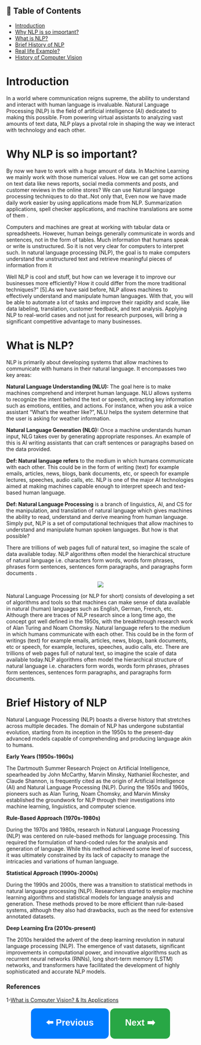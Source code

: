 


## 📑 Table of Contents  

- [Introduction](#Introduction)  
- [Why NLP is so important?](#Why-NLP-is-so-important?)  
- [What is NLP?](#What-is-NLP?)  
- [Brief History of NLP](#Brief-History-of-NLP)
- [Real life Example?](#Real-life-Example)   
- [History of Computer Vision](#history-of-computer-vision)  


# **Introduction** 
In a world where communication reigns supreme, the ability to understand and interact with human language is invaluable. Natural Language Processing (NLP) is the field of artificial intelligence (AI) dedicated to making this possible. From powering virtual assistants to analyzing vast amounts of text data, NLP plays a pivotal role in shaping the way we interact with technology and each other.

# **Why NLP is so important?**

By now we have to work with a huge amount of data. In Machine Learning we mainly work with those numerical values. How we can get some actions on text data like news reports, social media comments and posts, and customer reviews in the online stores? We can use Natural language processing techniques to do that..Not only that, Even now we have made daily work easier by using applications made from NLP. Summarization applications, spell checker applications, and machine translations are some of them .

Computers and machines are great at working with tabular data or spreadsheets. However, human beings generally communicate in words and sentences, not in the form of tables. Much information that humans speak or write is unstructured. So it is not very clear for computers to interpret such. In natural language processing (NLP), the goal is to make computers understand the unstructured text and retrieve meaningful pieces of information from it  

Well NLP is cool and stuff, but how can we leverage it to improve our businesses more efficiently? How it could differ from the more traditional techniques?” [5].As we have said before, NLP allows machines to effectively understand and manipulate human languages. With that, you will be able to automate a lot of tasks and improve their rapidity and scale, like data labeling, translation, customer feedback, and text analysis. Applying NLP to real-world cases and not just for research purposes, will bring a significant competitive advantage to many businesses.

# **What is NLP?**

NLP is primarily about developing systems that allow machines to communicate with humans in their natural language. It encompasses two key areas:

**Natural Language Understanding (NLU):** The goal here is to make machines comprehend and interpret human language. NLU allows systems to recognize the intent behind the text or speech, extracting key information such as emotions, entities, and actions. For instance, when you ask a voice assistant “What’s the weather like?”, NLU helps the system determine that the user is asking for weather information.

**Natural Language Generation (NLG):** Once a machine understands human input, NLG takes over by generating appropriate responses. An example of this is AI writing assistants that can craft sentences or paragraphs based on the data provided.

**Def: Natural language refers** to the medium in which humans communicate with each other. This could be in the form of writing (text) for example emails, articles, news, blogs, bank documents, etc, or speech for example lectures, speeches, audio calls, etc. NLP is one of the major AI technologies aimed at making machines capable enough to interpret speech and text-based human language.

**Def: Natural Language Processing** is a branch of linguistics, AI, and CS for the manipulation, and translation of natural language which gives machines the ability to read, understand and derive meaning from human language. Simply put, NLP is a set of computational techniques that allow machines to understand and manipulate human spoken languages. But how is that possible?

There are trillions of web pages full of natural text, so imagine the scale of data available today. NLP algorithms often model the hierarchical structure of natural language i.e. characters form words, words form phrases, phrases form sentences, sentences form paragraphs, and paragraphs form documents .

 

<p align="center">
<img src="https://github.com/dr-mushtaq/natural-language-processing-projects-python/blob/main/%F0%9F%93%9AChapter%201%20Introduction/image-1.png"></a>
</p>

Natural Language Processing (or NLP for short) consists of developing a set of algorithms and tools so that machines can make sense of data available in natural (human) languages such as English, German, French, etc. Although there are traces of NLP research since a long time ago, the concept got well defined in the 1950s, with the breakthrough research work of Alan Turing and Noam Chomsky. Natural language refers to the medium in which humans communicate with each other. This could be in the form of writings (text) for example emails, articles, news, blogs, bank documents, etc or speech, for example, lectures, speeches, audio calls, etc. There are trillions of web pages full of natural text, so imagine the scale of data available today.NLP algorithms often model the hierarchical structure of natural language i.e. characters form words, words form phrases, phrases form sentences, sentences form paragraphs, and paragraphs form documents.

# **Brief History of NLP**

Natural Language Processing (NLP) boasts a diverse history that stretches across multiple decades. The domain of NLP has undergone substantial evolution, starting from its inception in the 1950s to the present-day advanced models capable of comprehending and producing language akin to humans.

**Early Years (1950s-1960s)**

The Dartmouth Summer Research Project on Artificial Intelligence, spearheaded by John McCarthy, Marvin Minsky, Nathaniel Rochester, and Claude Shannon, is frequently cited as the origin of Artificial Intelligence (AI) and Natural Language Processing (NLP). During the 1950s and 1960s, pioneers such as Alan Turing, Noam Chomsky, and Marvin Minsky established the groundwork for NLP through their investigations into machine learning, linguistics, and computer science.

**Rule-Based Approach (1970s-1980s)**

During the 1970s and 1980s, research in Natural Language Processing (NLP) was centered on rule-based methods for language processing. This required the formulation of hand-coded rules for the analysis and generation of language. While this method achieved some level of success, it was ultimately constrained by its lack of capacity to manage the intricacies and variations of human language.

**Statistical Approach (1990s-2000s)**

During the 1990s and 2000s, there was a transition to statistical methods in natural language processing (NLP). Researchers started to employ machine learning algorithms and statistical models for language analysis and generation. These methods proved to be more efficient than rule-based systems, although they also had drawbacks, such as the need for extensive annotated datasets.

**Deep Learning Era (2010s-present)**

The 2010s heralded the advent of the deep learning revolution in natural language processing (NLP). The emergence of vast datasets, significant improvements in computational power, and innovative algorithms such as recurrent neural networks (RNNs), long short-term memory (LSTM) networks, and transformers have facilitated the development of highly sophisticated and accurate NLP models.

### References

1-[What is Computer Vision? & Its Applications](https://medium.com/@draj0718/what-is-computer-vision-its-applications-826c0bbd772b)



<p align="center">
  <a href="#previous-section" style="text-decoration:none;">
    <button style="padding:20px 40px; font-size:24px; font-weight:bold; border-radius:12px; background-color:#007BFF; color:white; border:none; cursor:pointer;">
      ⬅️ Previous
    </button>
  </a>

  <a href="#next-section" style="text-decoration:none;">
    <button style="padding:20px 40px; font-size:24px; font-weight:bold; border-radius:12px; background-color:#28A745; color:white; border:none; cursor:pointer;">
      Next ➡️
    </button>
  </a>
</p>


































